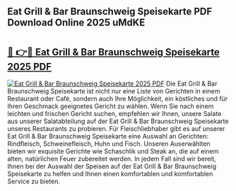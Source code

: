 ## Eat Grill & Bar Braunschweig Speisekarte PDF Download Online 2025 uMdKE

# <h2><a href="http://gcajrzj.nevu.top/?p=Eat+Grill+%26+Bar+Braunschweig+Speisekarte">🔗 👉🔴 Eat Grill & Bar Braunschweig Speisekarte 2025 PDF</a></h2>

[![Eat Grill & Bar Braunschweig Speisekarte 2025 PDF](https://i.imgur.com/dBaPXMq.png)](http://gcajrzj.nevu.top/?p=Eat+Grill+%26+Bar+Braunschweig+Speisekarte)
Die Eat Grill & Bar Braunschweig Speisekarte ist nicht nur eine Liste von Gerichten in einem Restaurant oder Café, sondern auch Ihre Möglichkeit, ein köstliches und für Ihren Geschmack geeignetes Gericht zu wählen. Wenn Sie nach einem leichten und frischen Gericht suchen, empfehlen wir Ihnen, unsere Salate aus unserer Salatabteilung auf der Eat Grill & Bar Braunschweig Speisekarte unseres Restaurants zu probieren. Für Fleischliebhaber gibt es auf unserer Eat Grill & Bar Braunschweig Speisekarte eine Auswahl an Gerichten: Rindfleisch, Schweinefleisch, Huhn und Fisch. Unseren Auserwählten bieten wir exquisite Gerichte wie Schaschlik und Steak an, die auf einem alten, natürlichen Feuer zubereitet werden. In jedem Fall sind wir bereit, Ihnen bei der Auswahl der Speisen auf der Eat Grill & Bar Braunschweig Speisekarte zu helfen und Ihnen einen komfortablen und komfortablen Service zu bieten.
